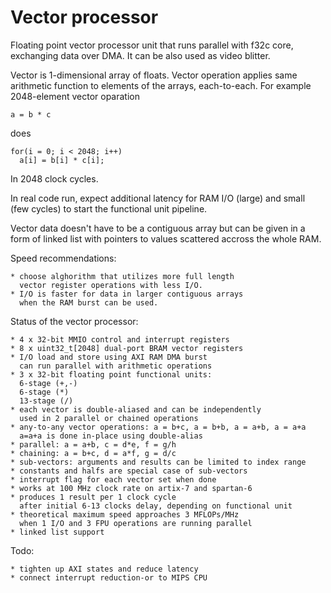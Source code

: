 # Vector processor

Floating point vector processor unit
that runs parallel with f32c core, 
exchanging data over DMA.
It can be also used as video blitter.

Vector is 1-dimensional array of floats.
Vector operation applies same arithmetic
function to elements of the arrays, each-to-each.
For example 2048-element vector oparation

    a = b * c

does

    for(i = 0; i < 2048; i++)
      a[i] = b[i] * c[i];

In 2048 clock cycles.

In real code run, expect additional latency
for RAM I/O (large) and small (few cycles) to
start the functional unit pipeline.

Vector data doesn't have to be a contiguous array
but can be given in a form of linked list with pointers
to values scattered accross the whole RAM. 

Speed recommendations:

    * choose alghorithm that utilizes more full length
      vector register operations with less I/O.
    * I/O is faster for data in larger contiguous arrays
      when the RAM burst can be used.

Status of the vector processor:

    * 4 x 32-bit MMIO control and interrupt registers
    * 8 x uint32_t[2048] dual-port BRAM vector registers
    * I/O load and store using AXI RAM DMA burst
      can run parallel with arithmetic operations
    * 3 x 32-bit floating point functional units:
      6-stage (+,-)
      6-stage (*)
      13-stage (/)
    * each vector is double-aliased and can be independently
      used in 2 parallel or chained operations
    * any-to-any vector operations: a = b+c, a = b+b, a = a+b, a = a+a
      a=a+a is done in-place using double-alias
    * parallel: a = a+b, c = d*e, f = g/h
    * chaining: a = b+c, d = a*f, g = d/c
    * sub-vectors: arguments and results can be limited to index range
    * constants and halfs are special case of sub-vectors
    * interrupt flag for each vector set when done
    * works at 100 MHz clock rate on artix-7 and spartan-6
    * produces 1 result per 1 clock cycle
      after initial 6-13 clocks delay, depending on functional unit
    * theoretical maximum speed approaches 3 MFLOPs/MHz
      when 1 I/O and 3 FPU operations are running parallel
    * linked list support

Todo:

    * tighten up AXI states and reduce latency
    * connect interrupt reduction-or to MIPS CPU
